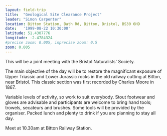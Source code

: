 ```yaml
---
layout: field-trip
title:  "Geological Site Clearance Project"
leader: "Simon Carpenter"
location: Bitton Station, Bath Rd, Bitton, Bristol, BS30 6HD
date:   '1999-08-22 10:30:00'
latitude: 51.4307776
longitude: -2.4784324
#precise zoom: 0.005, inprecise zoom: 0.5
zoom: 0.005
---
```

This will be a joint meeting with the Bristol Naturalists' Society.

The main objective of the day will be to restore the magnificant exposure of Upper Triassic and Lower Jurassic rocks in the old railway cutting at Bitton, near Bristol. This classic section was first recorded by Charles Moore in 1867.

Variable levels of activity, so work to suit everybody. Stout footwear and gloves are advisable and participants are welcome to bring hand tools; trowels, secateurs and brushes. Some tools will be provided by the organiser. Packed lunch and plenty to drink if you are planning to stay all day.

Meet at 10.30am at Bitton Railway Station.